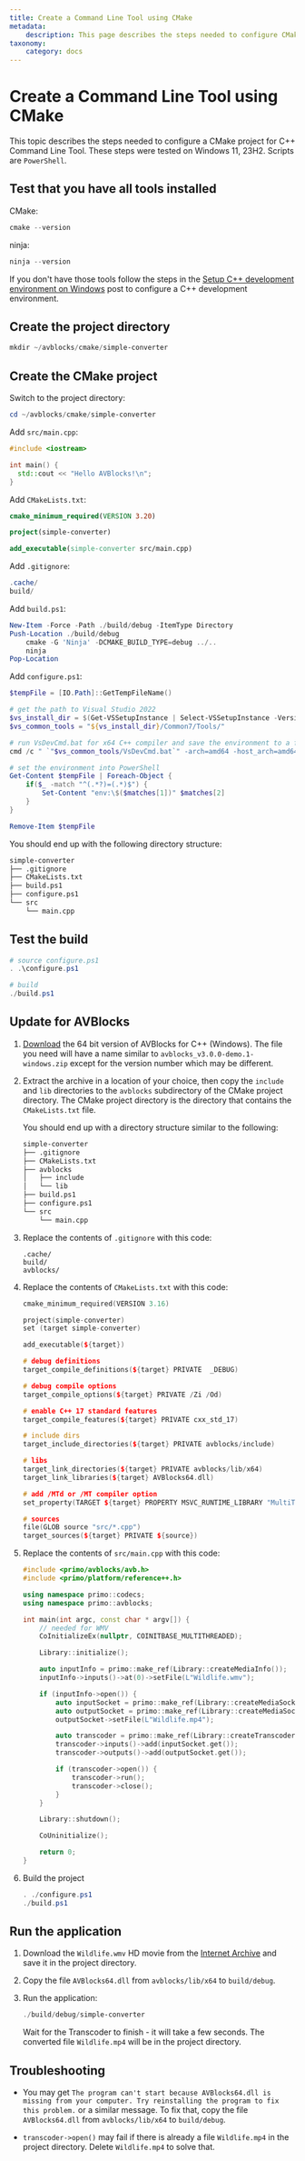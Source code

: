 ```yaml
---
title: Create a Command Line Tool using CMake
metadata:
    description: This page describes the steps needed to configure CMake project for AVBlocks Command Line Tool on Windows
taxonomy:
    category: docs
---
```


# Create a Command Line Tool using CMake

This topic describes the steps needed to configure a CMake project for C++ Command Line Tool. These steps were tested on Windows 11, 23H2. Scripts are `PowerShell`.

## Test that you have all tools installed

CMake:

```powershell
cmake --version
```

ninja:

```powershell
ninja --version
```

If you don't have those tools follow the steps in the [Setup C++ development environment on Windows](https://blog.primosoftware.com/setup-cpp-development-environment-windows/) post to configure a C++ development environment. 

## Create the project directory

```powershell
mkdir ~/avblocks/cmake/simple-converter
```

## Create the CMake project 

Switch to the project directory:

```powershell
cd ~/avblocks/cmake/simple-converter
```

Add `src/main.cpp`:

```cpp
#include <iostream>

int main() {
  std::cout << "Hello AVBlocks!\n";
}
```

Add `CMakeLists.txt`:

```cmake
cmake_minimum_required(VERSION 3.20)

project(simple-converter)

add_executable(simple-converter src/main.cpp)
```

Add `.gitignore`:

```powershell
.cache/
build/
```

Add `build.ps1`:

```powershell
New-Item -Force -Path ./build/debug -ItemType Directory 
Push-Location ./build/debug
    cmake -G 'Ninja' -DCMAKE_BUILD_TYPE=debug ../..
    ninja
Pop-Location
```

Add `configure.ps1`:

```powershell
$tempFile = [IO.Path]::GetTempFileName()

# get the path to Visual Studio 2022
$vs_install_dir = $(Get-VSSetupInstance | Select-VSSetupInstance -Version '[17.0,18.0]' | Select-Object -ExpandProperty InstallationPath)
$vs_common_tools = "${vs_install_dir}/Common7/Tools/"

# run VsDevCmd.bat for x64 C++ compiler and save the environment to a file
cmd /c " `"$vs_common_tools/VsDevCmd.bat`" -arch=amd64 -host_arch=amd64 && set > `"$tempFile`""

# set the environment into PowerShell
Get-Content $tempFile | Foreach-Object {
    if($_ -match "^(.*?)=(.*)$") {
        Set-Content "env:\$($matches[1])" $matches[2]
    }
}

Remove-Item $tempFile
```

You should end up with the following directory structure:

```sh
simple-converter
├── .gitignore
├── CMakeLists.txt
├── build.ps1
├── configure.ps1
└── src
    └── main.cpp
```

## Test the build

```powershell
# source configure.ps1
. .\configure.ps1

# build
./build.ps1
```

## Update for AVBlocks

1. [Download](https://github.com/avblocks/avblocks-core/releases/) the 64 bit version of AVBlocks for C++ (Windows). The file you need will have a name similar to `avblocks_v3.0.0-demo.1-windows.zip` except for the version number which may be different. 

2. Extract the archive in a location of your choice, then copy the `include` and `lib` directories to the `avblocks` subdirectory of the CMake project directory. The CMake project directory is the directory that contains the `CMakeLists.txt` file.

    You should end up with a directory structure similar to the following:

    ```sh
    simple-converter
    ├── .gitignore
    ├── CMakeLists.txt
    ├── avblocks
    │   ├── include
    │   └── lib
    ├── build.ps1
    ├── configure.ps1
    └── src
        └── main.cpp
    ```

3. Replace the contents of `.gitignore` with this code:

    ```
    .cache/
    build/
    avblocks/
    ```

3. Replace the contents of `CMakeLists.txt` with this code:

    ```cpp
    cmake_minimum_required(VERSION 3.16)

    project(simple-converter)
    set (target simple-converter)

    add_executable(${target})

    # debug definitions
    target_compile_definitions(${target} PRIVATE  _DEBUG)

    # debug compile options
    target_compile_options(${target} PRIVATE /Zi /Od)

    # enable C++ 17 standard features
    target_compile_features(${target} PRIVATE cxx_std_17)

    # include dirs
    target_include_directories(${target} PRIVATE avblocks/include)

    # libs
    target_link_directories(${target} PRIVATE avblocks/lib/x64)
    target_link_libraries(${target} AVBlocks64.dll)

    # add /MTd or /MT compiler option 
    set_property(TARGET ${target} PROPERTY MSVC_RUNTIME_LIBRARY "MultiThreaded$<$<CONFIG:Debug>:Debug>")

    # sources
    file(GLOB source "src/*.cpp")
    target_sources(${target} PRIVATE ${source})
    ```

4. Replace the contents of `src/main.cpp` with this code:

    ```cpp
    #include <primo/avblocks/avb.h>
    #include <primo/platform/reference++.h>

    using namespace primo::codecs;
    using namespace primo::avblocks;

    int main(int argc, const char * argv[]) {
        // needed for WMV
        CoInitializeEx(nullptr, COINITBASE_MULTITHREADED);

        Library::initialize();

        auto inputInfo = primo::make_ref(Library::createMediaInfo());
        inputInfo->inputs()->at(0)->setFile(L"Wildlife.wmv");

        if (inputInfo->open()) {
            auto inputSocket = primo::make_ref(Library::createMediaSocket(inputInfo.get()));
            auto outputSocket = primo::make_ref(Library::createMediaSocket(Preset::Video::Generic::MP4::Base_H264_AAC));
            outputSocket->setFile(L"Wildlife.mp4");

            auto transcoder = primo::make_ref(Library::createTranscoder());
            transcoder->inputs()->add(inputSocket.get());
            transcoder->outputs()->add(outputSocket.get());

            if (transcoder->open()) {
                transcoder->run();
                transcoder->close();
            }
        }

        Library::shutdown();

        CoUninitialize();

        return 0;
    }
    ```

10. Build the project

    ```powershell
    . ./configure.ps1
    ./build.ps1
    ```
## Run the application

1. Download the `Wildlife.wmv` HD movie from the [Internet Archive](https://archive.org/download/WildlifeHd/Wildlife.wmv) and save it in the project directory.

2. Copy the file `AVBlocks64.dll` from `avblocks/lib/x64` to `build/debug`. 

3. Run the application:

    ```powershell
    ./build/debug/simple-converter
    ```
    
    Wait for the Transcoder to finish - it will take a few seconds. The converted file `Wildlife.mp4` will be in the project directory.
	
## Troubleshooting

* You may get `The program can't start because AVBlocks64.dll is missing from your computer. Try reinstalling the program to fix this problem.` or a similar message. To fix that, copy the file `AVBlocks64.dll` from `avblocks/lib/x64` to `build/debug`.

* `transcoder->open()` may fail if there is already a file `Wildlife.mp4` in the project directory. Delete `Wildlife.mp4` to solve that.         
